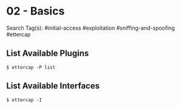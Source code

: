 # 02 - Basics

Search Tag(s): #initial-access #exploitation #sniffing-and-spoofing #ettercap

## List Available Plugins

```
$ ettercap -P list
```

## List Available Interfaces

```
$ ettercap -I
```